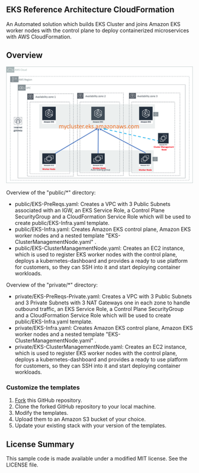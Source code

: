 ## EKS Reference Architecture CloudFormation

An Automated solution which builds EKS Cluster and joins Amazon EKS worker nodes with the control plane to deploy containerized microservices with AWS CloudFormation.

## Overview

![infrastructure-overview](images/architecture-overview.png)

Overview of the "public/*" directory:

- public/EKS-PreReqs.yaml: Creates a VPC with 3 Public Subnets associated with an IGW, an EKS Service Role, a Control Plane SecurityGroup and a CloudFormation Service Role which will be used to create public/EKS-Infra.yaml template.
- public/EKS-Infra.yaml: Creates Amazon EKS control plane, Amazon EKS worker nodes and a nested template "EKS-ClusterManagementNode.yaml" .
- public/EKS-ClusterManagementNode.yaml: Creates an EC2 instance, which is used to register EKS worker nodes with the control plane, deploys a kubernetes-dashboard and provides a ready to use platform for customers, so they can SSH into it and start deploying container workloads.

Overview of the "private/*" directory:

- private/EKS-PreReqs-Private.yaml: Creates a VPC with 3 Public Subnets and 3 Private Subnets with 3 NAT Gateways one in each zone to handle outbound traffic, an EKS Service Role, a Control Plane SecurityGroup and a CloudFormation Service Role which will be used to create public/EKS-Infra.yaml template.
- private/EKS-Infra.yaml: Creates Amazon EKS control plane, Amazon EKS worker nodes and a nested template "EKS-ClusterManagementNode.yaml" .
- private/EKS-ClusterManagementNode.yaml: Creates an EC2 instance, which is used to register EKS worker nodes with the control plane, deploys a kubernetes-dashboard and provides a ready to use platform for customers, so they can SSH into it and start deploying container workloads.

### Customize the templates

1. [Fork](https://github.com/aws-samples/eks-refarch-cloudformation) this GitHub repository.
2. Clone the forked GitHub repository to your local machine.
3. Modify the templates.
4. Upload them to an Amazon S3 bucket of your choice.
5. Update your existing stack with your version of the templates.


## License Summary

This sample code is made available under a modified MIT license. See the LICENSE file.
